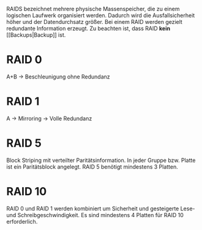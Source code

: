 RAIDS bezeichnet mehrere physische Massenspeicher, die zu einem logischen
Laufwerk organisiert werden. Dadurch wird die Ausfallsicherheit höher und der
Datendurchsatz größer. Bei einem RAID werden gezielt redundante Information
erzeugt. Zu beachten ist, dass RAID **kein** [[Backups|Backup]] ist. 
# RAID 0 
A+B → Beschleunigung ohne Redundanz
# RAID 1
A → Mirroring → Volle Redundanz
# RAID 5 
Block Striping mit verteilter Paritätsinformation. In jeder Gruppe bzw. Platte
ist ein Paritätsblock angelegt. RAID 5 benötigt mindestens 3 Platten.
# RAID 10
RAID 0 und RAID 1 werden kombiniert um Sicherheit und gesteigerte Lese- und
Schreibgeschwindigkeit. Es sind mindestens 4 Platten für RAID 10 erforderlich.



